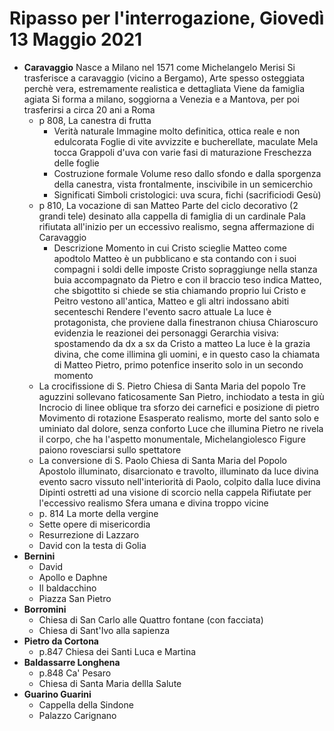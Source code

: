 # Ripasso per l'interrogazione, Giovedì 13 Maggio 2021
* **Caravaggio**
Nasce a Milano nel 1571 come Michelangelo Merisi
Si trasferisce a caravaggio (vicino a Bergamo), 
Arte spesso osteggiata perchè vera, estremamente realistica e dettagliata
Viene da famiglia agiata
Si forma a milano, soggiorna a Venezia e a Mantova, per poi trasferirsi a circa 20 ani a Roma
	* p 808, La canestra di frutta
		* Verità naturale
		Immagine molto definitica, ottica reale e non edulcorata
		Foglie di vite avvizzite e bucherellate, maculate
		Mela tocca
		Grappoli d'uva con varie fasi di maturazione
		Freschezza delle foglie
		* Costruzione formale
		 Volume reso dallo sfondo e dalla sporgenza della canestra, vista frontalmente, inscivibile in un semicerchio
		 * Significati
		 Simboli cristologici: uva scura, fichi (sacrificiodi Gesù)
	* p 810, La vocazione di san Matteo
	Parte del ciclo decorativo (2 grandi tele) desinato alla cappella di famiglia di un cardinale
	Pala rifiutata all'inizio per un eccessivo realismo, segna affermazione di Caravaggio
		* Descrizione 
		Momento in cui Cristo scieglie Matteo come apodtolo
		Matteo è un pubblicano e sta contando con i suoi compagni i soldi delle imposte
		Cristo sopraggiunge nella stanza buia accompagnato da Pietro e con il braccio teso indica Matteo, che sbigottito si chiede se stia chiamando proprio lui
		Cristo e Peitro vestono all'antica, Matteo e gli altri indossano abiti secenteschi
		Rendere l'evento sacro attuale
		La luce è protagonista, che proviene dalla finestranon chiusa 
		Chiaroscuro evidenzia le reazionei dei personaggi
		Gerarchia visiva: spostamendo da dx a sx da Cristo a matteo
		La luce è la grazia divina, che come illimina gli uomini, e in questo caso la chiamata di Matteo
		Pietro, primo potenfice inserito solo in un secondo momento
	* La crocifissione di S. Pietro
	 Chiesa di Santa Maria del popolo
	 Tre aguzzini sollevano faticosamente San Pietro, inchiodato a testa in giù
	 Incrocio di linee oblique tra sforzo dei carnefici e posizione di pietro
	Movimento di rotazione
	Esasperato realismo, morte del santo solo e uminiato dal dolore, senza  conforto
	Luce che illumina Pietro ne rivela il corpo, che ha l'aspetto monumentale, Michelangiolesco
	Figure paiono rovesciarsi sullo spettatore
	* La conversione di S. Paolo
	Chiesa di Santa Maria del Popolo
	Apostolo illuminato, disarcionato e travolto, illuminato da luce divina
	evento sacro vissuto nell'interiorità di Paolo, colpito dalla luce divina
	Dipinti ostretti ad una visione di scorcio nella cappela
	Rifiutate per l'eccessivo realismo
	Sfera umana e divina troppo vicine
	* p. 814 La morte della vergine
	* Sette opere di misericordia
	* Resurrezione di Lazzaro
	* David con la testa di Golia
* **Bernini**
	* David
	* Apollo e Daphne
	* Il baldacchino
	* Piazza San Pietro
* **Borromini**
	* Chiesa di San Carlo alle Quattro fontane (con facciata)
	* Chiesa di Sant'Ivo alla sapienza
* **Pietro da Cortona**
	* p.847 Chiesa dei Santi Luca e Martina
* **Baldassarre Longhena**
	* p.848 Ca' Pesaro
	* Chiesa di Santa Maria dellla Salute
* **Guarino Guarini**
	* Cappella della Sindone
	* Palazzo Carignano

<!--stackedit_data:
eyJoaXN0b3J5IjpbMjkzMDAxNjc3LDQzMDUzNTIyMiwxMzA0Nz
M0NjMzLDExNzc4NzA3NzksLTU3MzM2NzQ0LDE5NjU2Mjk4NSwy
MDYzOTcwNzYsLTIxMDIzNTEyODJdfQ==
-->